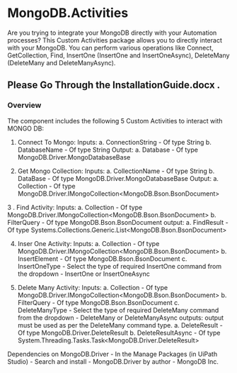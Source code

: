 # MongoDB.Activities
Are you trying to integrate your MongoDB directly with your Automation processes?  This Custom Activities package allows you to directly interact with your MongoDB. You can perform various operations like Connect, GetCollection, Find, InsertOne (InsertOne and InsertOneAsync), DeleteMany (DeleteMany and DeleteManyAsync). 

## Please Go Through the InstallationGuide.docx .

### Overview

The component includes the following 5 Custom Activities to interact with MONGO DB:

1. Connect To Mongo:
Inputs:
    a. ConnectionString - Of type String
    b. DatabaseName - Of type String
Output:
   a. Database - Of type MongoDB.Driver.MongoDatabaseBase

2. Get Mongo Collection:
Inputs:
   a. CollectionName - Of type String
   b. DataBase - Of type MongoDB.Driver.MongoDatabaseBase
Output:
   a. Collection - Of type MongoDB.Driver.IMongoCollection<MongoDB.Bson.BsonDocument>

3 . Find Activity:
Inputs:
   a. Collection - Of type MongoDB.Driver.IMongoCollection<MongoDB.Bson.BsonDocument>
   b. FilterQuery - Of type MongoDB.Bson.BsonDocument
output:
   a. FindResult - Of type Systems.Collections.Generic.List<MongoDB.Bson.BsonDocument>

4. Inser One Activity:
Inputs:
   a. Collection - Of type MongoDB.Driver.IMongoCollection<MongoDB.Bson.BsonDocument>
   b. InsertElement - Of type MongoDB.Bson.BsonDocument
   c. InsertOneType - Select the type of required InsertOne command from the dropdown - InsertOne or InsertOneAsync 

5. Delete Many Activity:
Inputs:
   a. Collection - Of type MongoDB.Driver.IMongoCollection<MongoDB.Bson.BsonDocument>
   b. FilterQuery - Of type MongoDB.Bson.BsonDocument
   c. DeleteManyType - Select the type of required DeleteMany command from the dropdown - DeleteMany or DeleteManyAsync 
outputs:
output must be used as per the DeleteMany command type. 
   a. DeleteResult - Of type MongoDB.Driver.DeleteResult
   b. DeleteResultAsync - Of type System.Threading.Tasks.Task<MongoDB.Driver.DeleteResult>


Dependencies on MongoDB.Driver - In the Manage Packages (in UiPath Studio) - Search and install - MongoDB.Driver by author - MongoDB Inc. 
